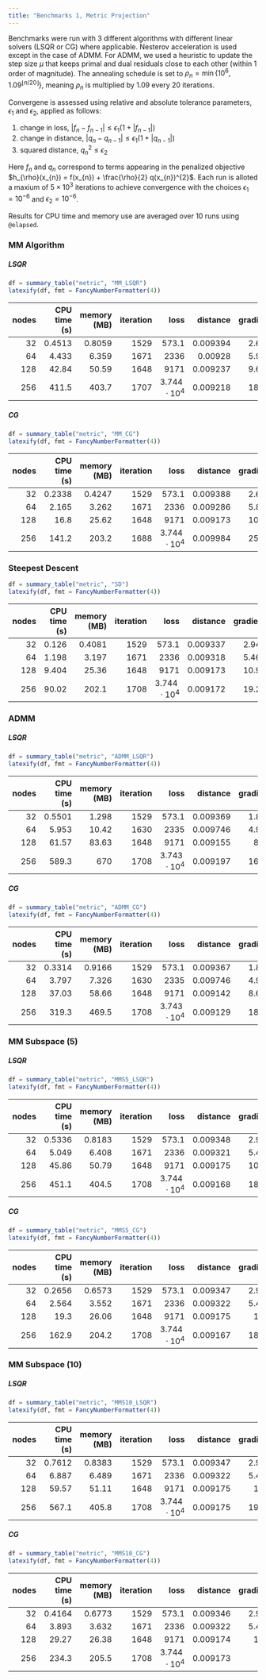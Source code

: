 ```yaml
---
title: "Benchmarks 1, Metric Projection"
---
```




Benchmarks were run with 3 different algorithms with different linear solvers (LSQR or CG) where applicable.
Nesterov acceleration is used except in the case of ADMM.
For ADMM, we used a heuristic to update the step size $\mu$ that keeps primal and dual residuals close to each other (within 1 order of magnitude).
The annealing schedule is set to $\rho_{n} = \min\{10^{6}, 1.09^{\lfloor n / 20\rfloor}\}$, meaning $\rho_{n}$ is multiplied by 1.09 every 20 iterations.

Convergene is assessed using relative and absolute tolerance parameters, $\epsilon_{1}$ and $\epsilon_{2}$, applied as follows:

1. change in loss, $|f_{n} - f_{n-1}| \le \epsilon_{1} (1 + |f_{n-1}|)$
2. change in distance, $|q_{n} - q_{n-1}| \le \epsilon_{1} (1 + |q_{n-1}|)$
3. squared distance, $q_{n}^{2} \le \epsilon_{2}$

Here $f_{n}$ and $q_{n}$ correspond to terms appearing in the penalized objective $h_{\rho}(x_{n}) = f(x_{n}) + \frac{\rho}{2} q(x_{n})^{2}$.
Each run is alloted a maxium of $5 \times 10^{3}$ iterations to achieve convergence with the choices $\epsilon_{1} = 10^{-6}$ and $\epsilon_{2} = 10^{-6}$.

Results for CPU time and memory use are averaged over 10 runs using `@elapsed`.

### MM Algorithm

##### LSQR
````julia
df = summary_table("metric", "MM_LSQR")
latexify(df, fmt = FancyNumberFormatter(4))
````



| nodes | CPU time (s) | memory (MB) | iteration |                 loss |   distance | gradient |
| -----:| ------------:| -----------:| ---------:| --------------------:| ----------:| --------:|
|  $32$ |     $0.4513$ |    $0.8059$ |    $1529$ |              $573.1$ | $0.009394$ |  $2.625$ |
|  $64$ |      $4.433$ |     $6.359$ |    $1671$ |               $2336$ |  $0.00928$ |  $5.934$ |
| $128$ |      $42.84$ |     $50.59$ |    $1648$ |               $9171$ | $0.009237$ |  $9.677$ |
| $256$ |      $411.5$ |     $403.7$ |    $1707$ | $3.744 \cdot 10^{4}$ | $0.009218$ |  $18.28$ |




##### CG
````julia
df = summary_table("metric", "MM_CG")
latexify(df, fmt = FancyNumberFormatter(4))
````



| nodes | CPU time (s) | memory (MB) | iteration |                 loss |   distance | gradient |
| -----:| ------------:| -----------:| ---------:| --------------------:| ----------:| --------:|
|  $32$ |     $0.2338$ |    $0.4247$ |    $1529$ |              $573.1$ | $0.009388$ |  $2.648$ |
|  $64$ |      $2.165$ |     $3.262$ |    $1671$ |               $2336$ | $0.009286$ |  $5.818$ |
| $128$ |       $16.8$ |     $25.62$ |    $1648$ |               $9171$ | $0.009173$ |  $10.89$ |
| $256$ |      $141.2$ |     $203.2$ |    $1688$ | $3.744 \cdot 10^{4}$ | $0.009984$ |  $25.05$ |




### Steepest Descent

````julia
df = summary_table("metric", "SD")
latexify(df, fmt = FancyNumberFormatter(4))
````



| nodes | CPU time (s) | memory (MB) | iteration |                 loss |   distance | gradient |
| -----:| ------------:| -----------:| ---------:| --------------------:| ----------:| --------:|
|  $32$ |      $0.126$ |    $0.4081$ |    $1529$ |              $573.1$ | $0.009337$ |  $2.946$ |
|  $64$ |      $1.198$ |     $3.197$ |    $1671$ |               $2336$ | $0.009318$ |  $5.463$ |
| $128$ |      $9.404$ |     $25.36$ |    $1648$ |               $9171$ | $0.009173$ |  $10.95$ |
| $256$ |      $90.02$ |     $202.1$ |    $1708$ | $3.744 \cdot 10^{4}$ | $0.009172$ |  $19.21$ |




### ADMM

##### LSQR
````julia
df = summary_table("metric", "ADMM_LSQR")
latexify(df, fmt = FancyNumberFormatter(4))
````



| nodes | CPU time (s) | memory (MB) | iteration |                 loss |   distance | gradient |
| -----:| ------------:| -----------:| ---------:| --------------------:| ----------:| --------:|
|  $32$ |     $0.5501$ |     $1.298$ |    $1529$ |              $573.1$ | $0.009369$ |  $1.877$ |
|  $64$ |      $5.953$ |     $10.42$ |    $1630$ |               $2335$ | $0.009746$ |  $4.922$ |
| $128$ |      $61.57$ |     $83.63$ |    $1648$ |               $9171$ | $0.009155$ |   $8.41$ |
| $256$ |      $589.3$ |       $670$ |    $1708$ | $3.743 \cdot 10^{4}$ | $0.009197$ |  $16.11$ |




##### CG
````julia
df = summary_table("metric", "ADMM_CG")
latexify(df, fmt = FancyNumberFormatter(4))
````



| nodes | CPU time (s) | memory (MB) | iteration |                 loss |   distance | gradient |
| -----:| ------------:| -----------:| ---------:| --------------------:| ----------:| --------:|
|  $32$ |     $0.3314$ |    $0.9166$ |    $1529$ |              $573.1$ | $0.009367$ |  $1.885$ |
|  $64$ |      $3.797$ |     $7.326$ |    $1630$ |               $2335$ | $0.009746$ |  $4.925$ |
| $128$ |      $37.03$ |     $58.66$ |    $1648$ |               $9171$ | $0.009142$ |  $8.662$ |
| $256$ |      $319.3$ |     $469.5$ |    $1708$ | $3.743 \cdot 10^{4}$ | $0.009129$ |  $18.64$ |




### MM Subspace (5)

##### LSQR
````julia
df = summary_table("metric", "MMS5_LSQR")
latexify(df, fmt = FancyNumberFormatter(4))
````



| nodes | CPU time (s) | memory (MB) | iteration |                 loss |   distance | gradient |
| -----:| ------------:| -----------:| ---------:| --------------------:| ----------:| --------:|
|  $32$ |     $0.5336$ |    $0.8183$ |    $1529$ |              $573.1$ | $0.009348$ |  $2.931$ |
|  $64$ |      $5.049$ |     $6.408$ |    $1671$ |               $2336$ | $0.009321$ |  $5.489$ |
| $128$ |      $45.86$ |     $50.79$ |    $1648$ |               $9171$ | $0.009175$ |  $10.91$ |
| $256$ |      $451.1$ |     $404.5$ |    $1708$ | $3.744 \cdot 10^{4}$ | $0.009168$ |  $18.97$ |




##### CG
````julia
df = summary_table("metric", "MMS5_CG")
latexify(df, fmt = FancyNumberFormatter(4))
````



| nodes | CPU time (s) | memory (MB) | iteration |                 loss |   distance | gradient |
| -----:| ------------:| -----------:| ---------:| --------------------:| ----------:| --------:|
|  $32$ |     $0.2656$ |    $0.6573$ |    $1529$ |              $573.1$ | $0.009347$ |  $2.931$ |
|  $64$ |      $2.564$ |     $3.552$ |    $1671$ |               $2336$ | $0.009322$ |  $5.491$ |
| $128$ |       $19.3$ |     $26.06$ |    $1648$ |               $9171$ | $0.009175$ |   $10.9$ |
| $256$ |      $162.9$ |     $204.2$ |    $1708$ | $3.744 \cdot 10^{4}$ | $0.009167$ |  $18.94$ |




### MM Subspace (10)

##### LSQR
````julia
df = summary_table("metric", "MMS10_LSQR")
latexify(df, fmt = FancyNumberFormatter(4))
````



| nodes | CPU time (s) | memory (MB) | iteration |                 loss |   distance | gradient |
| -----:| ------------:| -----------:| ---------:| --------------------:| ----------:| --------:|
|  $32$ |     $0.7612$ |    $0.8383$ |    $1529$ |              $573.1$ | $0.009347$ |  $2.928$ |
|  $64$ |      $6.887$ |     $6.489$ |    $1671$ |               $2336$ | $0.009322$ |  $5.488$ |
| $128$ |      $59.57$ |     $51.11$ |    $1648$ |               $9171$ | $0.009175$ |   $10.9$ |
| $256$ |      $567.1$ |     $405.8$ |    $1708$ | $3.744 \cdot 10^{4}$ | $0.009175$ |  $19.07$ |




##### CG
````julia
df = summary_table("metric", "MMS10_CG")
latexify(df, fmt = FancyNumberFormatter(4))
````



| nodes | CPU time (s) | memory (MB) | iteration |                 loss |   distance | gradient |
| -----:| ------------:| -----------:| ---------:| --------------------:| ----------:| --------:|
|  $32$ |     $0.4164$ |    $0.6773$ |    $1529$ |              $573.1$ | $0.009346$ |  $2.929$ |
|  $64$ |      $3.893$ |     $3.632$ |    $1671$ |               $2336$ | $0.009322$ |  $5.492$ |
| $128$ |      $29.27$ |     $26.38$ |    $1648$ |               $9171$ | $0.009174$ |   $10.9$ |
| $256$ |      $234.3$ |     $205.5$ |    $1708$ | $3.744 \cdot 10^{4}$ | $0.009173$ |     $19$ |


